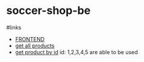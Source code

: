 # soccer-shop-be
#links
- [FRONTEND](https://d1woy1337wrj09.cloudfront.net/)
- [get all products](https://uh807vv08h.execute-api.eu-north-1.amazonaws.com/dev/product/available)
- [get product by id](https://uh807vv08h.execute-api.eu-north-1.amazonaws.com/dev/product/1) id: 1,2,3,4,5 are able to be used